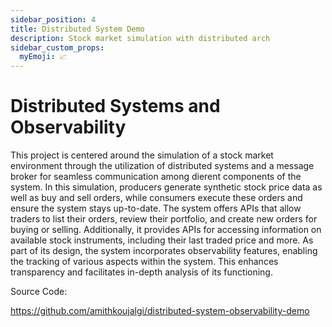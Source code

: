```yaml
---
sidebar_position: 4
title: Distributed System Demo
description: Stock market simulation with distributed arch
sidebar_custom_props: 
  myEmoji: 📈
---
```


# Distributed Systems and Observability

This project is centered around the simulation of a stock market environment through the utilization of distributed
systems and a message broker for seamless communication among dierent components of the system. In this simulation,
producers generate synthetic stock price data as well as buy and sell orders, while consumers execute these orders and
ensure the system stays up-to-date.
The system offers APIs that allow traders to list their orders, review their portfolio, and create new orders for buying
or selling. Additionally, it provides APIs for accessing information on available stock instruments, including their
last traded price and more.
As part of its design, the system incorporates observability features, enabling the tracking of various aspects within
the system. This enhances transparency and facilitates in-depth analysis of its functioning.

Source Code: 

https://github.com/amithkoujalgi/distributed-system-observability-demo